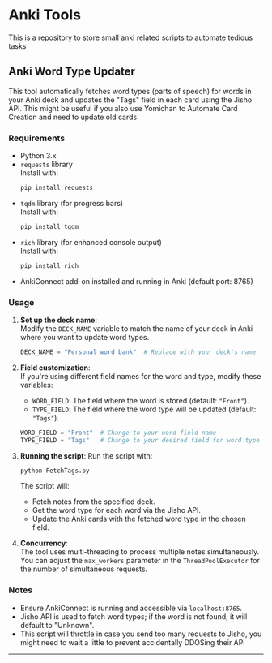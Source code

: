 # Anki Tools
This is a repository to store small anki related scripts to automate tedious tasks
## Anki Word Type Updater

This tool automatically fetches word types (parts of speech) for words in your Anki deck and updates the "Tags" field in each card using the Jisho API. This might be useful if you also use Yomichan to Automate Card Creation and need to update old cards.

### Requirements
- Python 3.x
- `requests` library  
  Install with:  
  ```bash
  pip install requests
  ```
- `tqdm` library (for progress bars)  
  Install with:  
  ```bash
  pip install tqdm
  ```
- `rich` library (for enhanced console output)  
  Install with:  
  ```bash
  pip install rich
  ```
- AnkiConnect add-on installed and running in Anki (default port: 8765)

### Usage

1. **Set up the deck name**:  
   Modify the `DECK_NAME` variable to match the name of your deck in Anki where you want to update word types.

   ```python
   DECK_NAME = "Personal word bank"  # Replace with your deck's name
   ```

2. **Field customization**:  
   If you're using different field names for the word and type, modify these variables:
   
   - `WORD_FIELD`: The field where the word is stored (default: `"Front"`).
   - `TYPE_FIELD`: The field where the word type will be updated (default: `"Tags"`).

   ```python
   WORD_FIELD = "Front"  # Change to your word field name
   TYPE_FIELD = "Tags"   # Change to your desired field for word type
   ```

3. **Running the script**:
   Run the script with:
   
   ```bash
   python FetchTags.py
   ```

   The script will:
   - Fetch notes from the specified deck.
   - Get the word type for each word via the Jisho API.
   - Update the Anki cards with the fetched word type in the chosen field.

4. **Concurrency**:  
   The tool uses multi-threading to process multiple notes simultaneously. You can adjust the `max_workers` parameter in the `ThreadPoolExecutor` for the number of simultaneous requests.

### Notes

- Ensure AnkiConnect is running and accessible via `localhost:8765`.
- Jisho API is used to fetch word types; if the word is not found, it will default to "Unknown".
- This script will throttle in case you send too many requests to Jisho, you might need to wait a little to prevent accidentally DDOSing their APi
---
